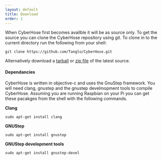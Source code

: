 ```yaml
---
layout: default
title: Download
order: 1
---
```

When CyberHose first becomes availble it will be as source only.  To get the source you can clone the CyberHose repository using git.  To clone in to the current directory run the following from your shell:

 ```
git clone https://github.com/Tanglo/CyberHose.git
```

Alternatively download a [tarball](https://github.com/Tanglo/CyberHose/tarball/master "CyberHose tarball") or [zip file](https://github.com/Tanglo/CyberHose/zipball/master "CyberHose zip file") of the latest source.

 

#### Dependancies
CyberHose is written in objective-c and uses the GnuStep framework.  You will need clang, gnustep and the gnustep develmopment tools to compile CyberHose.  Assuming you are running Raspbian on your Pi you can get these pacakges from the shell with the following commands.

__Clang__

 ```
sudo apt-get install clang
```

__GNUStep__

 ```
sudo apt-get install gnustep
```

__GNUStep development tools__

 ```
sudo apt-get install gnustep-devel
```